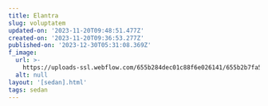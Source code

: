 ```yaml
---
title: Elantra
slug: voluptatem
updated-on: '2023-11-20T09:48:51.477Z'
created-on: '2023-11-20T09:36:53.277Z'
published-on: '2023-12-30T05:31:08.369Z'
f_image:
  url: >-
    https://uploads-ssl.webflow.com/655b284dec01c88f6e026141/655b2b7fa5b18e8d2ae98ccd_7.jpg
  alt: null
layout: '[sedan].html'
tags: sedan
---
```



